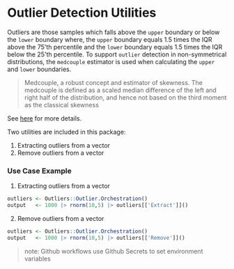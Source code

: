 # Outlier Detection Utilities
Outliers are those samples which falls above the `upper` boundary or below the `lower` boundary where,
the `upper` boundary equals 1.5 times the IQR above the 75'th percentile and the `lower` boundary equals 1.5 times the IQR below the 25'th percentile. To support `outlier` detection in non-symmetrical distributions, the `medcouple` estimator is used when calculating the `upper` and `lower` boundaries.

> Medcouple, a robust concept and estimator of skewness. 
> The medcouple is defined as a scaled median difference of the left and right half of the distribution,
> and hence not based on the third moment as the classical skewness

See [here](https://rstudio-pubs-static.s3.amazonaws.com/601843_7f35a3a2ece14fc8b52c65ffc013cdb8.html) for more details.

Two utilities are included in this package:
1. Extracting outliers from a vector
2. Remove outliers from a vector

### Use Case Example
1. Extracting outliers from a vector
```r
outliers <- Outliers::Outlier.Orchestration()
output   <- 1000 |> rnorm(10,5) |> outliers[['Extract']]()
```
2. Remove outliers from a vector
```r
outliers <- Outliers::Outlier.Orchestration()
output   <- 1000 |> rnorm(10,5) |> outliers[['Remove']]()
```
> note: Github workflows use Github Secrets to set environment variables 